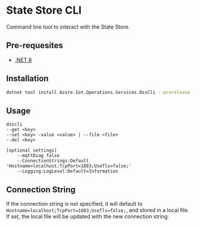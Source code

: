 # State Store CLI

Command line tool to interact with the State Store.

## Pre-requesites

* [.NET 8](https://dotnet.microsoft.com/download/dotnet/8.0)

## Installation

```bash
dotnet tool install Azure.Iot.Operations.Services.DssCli --prerelease --global --add-source https://pkgs.dev.azure.com/azure-iot-sdks/iot-operations/_packaging/preview/nuget/v3/index.json
```

## Usage

```
dsscli 
--get <key> 
--set <key> -value <value> | --file <file>
--del <key>

[optional settings]
    --mqttDiag false
    --ConnectionStrings:Default 'Hostname=localhost;TcpPort=1883;UseTls=false;'
    --Logging:LogLevel:Default=Information
```

## Connection String

If the connection string is not specified, it will default to `Hostname=localhost;TcpPort=1883;UseTls=false;`, and stored in a local file. If set, the local file will be updated with the new connection string.
